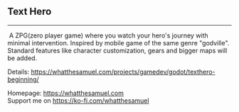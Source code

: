 ## Text Hero

-----

 A ZPG(zero player game) where you watch your hero's journey with minimal intervention. Inspired by mobile game of the same genre "godville". Standard features like character customization, gears and bigger maps will be added.

Details: https://whatthesamuel.com/projects/gamedev/godot/texthero-beginning/


Homepage: https://whatthesamuel.com    
Support me on https://ko-fi.com/whatthesamuel
